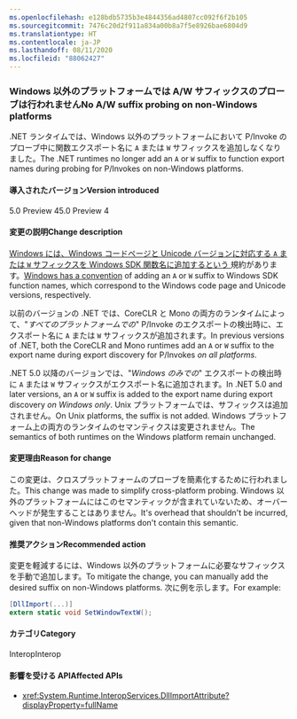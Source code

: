 ```yaml
---
ms.openlocfilehash: e128bdb5735b3e4844356ad4807cc092f6f2b105
ms.sourcegitcommit: 7476c20d2f911a834a00b8a7f5e8926bae6804d9
ms.translationtype: HT
ms.contentlocale: ja-JP
ms.lasthandoff: 08/11/2020
ms.locfileid: "88062427"
---
```

### <a name="no-aw-suffix-probing-on-non-windows-platforms"></a><span data-ttu-id="ec8ba-101">Windows 以外のプラットフォームでは A/W サフィックスのプローブは行われません</span><span class="sxs-lookup"><span data-stu-id="ec8ba-101">No A/W suffix probing on non-Windows platforms</span></span>

<span data-ttu-id="ec8ba-102">.NET ランタイムでは、Windows 以外のプラットフォームにおいて P/Invoke のプローブ中に関数エクスポート名に `A` または `W` サフィックスを追加しなくなりました。</span><span class="sxs-lookup"><span data-stu-id="ec8ba-102">The .NET runtimes no longer add an `A` or `W` suffix to function export names during probing for P/Invokes on non-Windows platforms.</span></span>

#### <a name="version-introduced"></a><span data-ttu-id="ec8ba-103">導入されたバージョン</span><span class="sxs-lookup"><span data-stu-id="ec8ba-103">Version introduced</span></span>

<span data-ttu-id="ec8ba-104">5.0 Preview 4</span><span class="sxs-lookup"><span data-stu-id="ec8ba-104">5.0 Preview 4</span></span>

#### <a name="change-description"></a><span data-ttu-id="ec8ba-105">変更の説明</span><span class="sxs-lookup"><span data-stu-id="ec8ba-105">Change description</span></span>

<span data-ttu-id="ec8ba-106">[Windows には、Windows コードページと Unicode バージョンに対応する `A` または `W` サフィックスを Windows SDK 関数名に追加するという ](/windows/win32/intl/conventions-for-function-prototypes) 規約があります。</span><span class="sxs-lookup"><span data-stu-id="ec8ba-106">[Windows has a convention](/windows/win32/intl/conventions-for-function-prototypes) of adding an `A` or `W` suffix to Windows SDK function names, which correspond to the Windows code page and Unicode versions, respectively.</span></span>

<span data-ttu-id="ec8ba-107">以前のバージョンの .NET では、CoreCLR と Mono の両方のランタイムによって、"*すべてのプラットフォームでの*" P/Invoke のエクスポートの検出時に、エクスポート名に `A` または `W` サフィックスが追加されます。</span><span class="sxs-lookup"><span data-stu-id="ec8ba-107">In previous versions of .NET, both the CoreCLR and Mono runtimes add an `A` or `W` suffix to the export name during export discovery for P/Invokes *on all platforms*.</span></span>

<span data-ttu-id="ec8ba-108">.NET 5.0 以降のバージョンでは、"*Windows のみでの*" エクスポートの検出時に `A` または `W` サフィックスがエクスポート名に追加されます。</span><span class="sxs-lookup"><span data-stu-id="ec8ba-108">In .NET 5.0 and later versions, an `A` or `W` suffix is added to the export name during export discovery *on Windows only*.</span></span> <span data-ttu-id="ec8ba-109">Unix プラットフォームでは、サフィックスは追加されません。</span><span class="sxs-lookup"><span data-stu-id="ec8ba-109">On Unix platforms, the suffix is not added.</span></span> <span data-ttu-id="ec8ba-110">Windows プラットフォーム上の両方のランタイムのセマンティクスは変更されません。</span><span class="sxs-lookup"><span data-stu-id="ec8ba-110">The semantics of both runtimes on the Windows platform remain unchanged.</span></span>

#### <a name="reason-for-change"></a><span data-ttu-id="ec8ba-111">変更理由</span><span class="sxs-lookup"><span data-stu-id="ec8ba-111">Reason for change</span></span>

<span data-ttu-id="ec8ba-112">この変更は、クロスプラットフォームのプローブを簡素化するために行われました。</span><span class="sxs-lookup"><span data-stu-id="ec8ba-112">This change was made to simplify cross-platform probing.</span></span> <span data-ttu-id="ec8ba-113">Windows 以外のプラットフォームにはこのセマンティックが含まれていないため、オーバーヘッドが発生することはありません。</span><span class="sxs-lookup"><span data-stu-id="ec8ba-113">It's overhead that shouldn't be incurred, given that non-Windows platforms don't contain this semantic.</span></span>

#### <a name="recommended-action"></a><span data-ttu-id="ec8ba-114">推奨アクション</span><span class="sxs-lookup"><span data-stu-id="ec8ba-114">Recommended action</span></span>

<span data-ttu-id="ec8ba-115">変更を軽減するには、Windows 以外のプラットフォームに必要なサフィックスを手動で追加します。</span><span class="sxs-lookup"><span data-stu-id="ec8ba-115">To mitigate the change, you can manually add the desired suffix on non-Windows platforms.</span></span> <span data-ttu-id="ec8ba-116">次に例を示します。</span><span class="sxs-lookup"><span data-stu-id="ec8ba-116">For example:</span></span>

```csharp
[DllImport(...)]
extern static void SetWindowTextW();
```

#### <a name="category"></a><span data-ttu-id="ec8ba-117">カテゴリ</span><span class="sxs-lookup"><span data-stu-id="ec8ba-117">Category</span></span>

<span data-ttu-id="ec8ba-118">Interop</span><span class="sxs-lookup"><span data-stu-id="ec8ba-118">Interop</span></span>

#### <a name="affected-apis"></a><span data-ttu-id="ec8ba-119">影響を受ける API</span><span class="sxs-lookup"><span data-stu-id="ec8ba-119">Affected APIs</span></span>

- <xref:System.Runtime.InteropServices.DllImportAttribute?displayProperty=fullName>

<!--

#### Affected APIs

- `T:System.Runtime.InteropServices.DllImportAttribute`

-->
